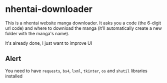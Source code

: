 # nhentai-downloader
This is a nhentai website manga downloader. It asks you a code (the 6-digit url code) and where to download the manga (it'll automatically create a new folder with the manga's name).

It's already done, I just want to improve UI

## Alert
You need to have ```requests```, ```bs4```, ```lxml```, ```tkinter```, ```os``` and ```shutil``` libraries installed
